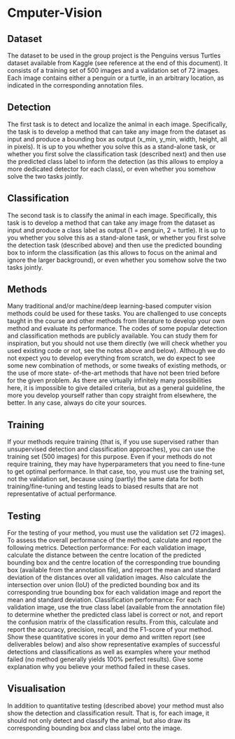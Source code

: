 # Cmputer-Vision
## Dataset
The dataset to be used in the group project is the Penguins versus Turtles dataset available
from Kaggle (see reference at the end of this document). It consists of a training set of 500
images and a validation set of 72 images. Each image contains either a penguin or a turtle, in
an arbitrary location, as indicated in the corresponding annotation files.
## Detection
The first task is to detect and localize the animal in each image. Specifically, the task is to
develop a method that can take any image from the dataset as input and produce a bounding
box as output (x_min, y_min, width, height, all in pixels).
It is up to you whether you solve this as a stand-alone task, or whether you first solve the
classification task (described next) and then use the predicted class label to inform the
detection (as this allows to employ a more dedicated detector for each class), or even whether
you somehow solve the two tasks jointly.
## Classification
The second task is to classify the animal in each image. Specifically, this task is to develop a
method that can take any image from the dataset as input and produce a class label as output
(1 = penguin, 2 = turtle).
It is up to you whether you solve this as a stand-alone task, or whether you first solve the
detection task (described above) and then use the predicted bounding box to inform the
classification (as this allows to focus on the animal and ignore the larger background), or even
whether you somehow solve the two tasks jointly.
## Methods
Many traditional and/or machine/deep learning-based computer vision methods could be
used for these tasks. You are challenged to use concepts taught in the course and other
methods from literature to develop your own method and evaluate its performance.
The codes of some popular detection and classification methods are publicly available. You
can study them for inspiration, but you should not use them directly (we will check whether
you used existing code or not, see the notes above and below).
Although we do not expect you to develop everything from scratch, we do expect to see some
new combination of methods, or some tweaks of existing methods, or the use of more state-
of-the-art methods that have not been tried before for the given problem.
As there are virtually infinitely many possibilities here, it is impossible to give detailed criteria,
but as a general guideline, the more you develop yourself rather than copy straight from
elsewhere, the better. In any case, always do cite your sources.
## Training
If your methods require training (that is, if you use supervised rather than unsupervised
detection and classification approaches), you can use the training set (500 images) for this
purpose. Even if your methods do not require training, they may have hyperparameters that
you need to fine-tune to get optimal performance. In that case, too, you must use the training
set, not the validation set, because using (partly) the same data for both training/fine-tuning
and testing leads to biased results that are not representative of actual performance.
## Testing
For the testing of your method, you must use the validation set (72 images). To assess the
overall performance of the method, calculate and report the following metrics.
Detection performance: For each validation image, calculate the distance between the centre
location of the predicted bounding box and the centre location of the corresponding true
bounding box (available from the annotation file), and report the mean and standard deviation
of the distances over all validation images. Also calculate the intersection over union (IoU) of
the predicted bounding box and its corresponding true bounding box for each validation image
and report the mean and standard deviation.
Classification performance: For each validation image, use the true class label (available from
the annotation file) to determine whether the predicted class label is correct or not, and report
the confusion matrix of the classification results. From this, calculate and report the accuracy,
precision, recall, and the F1-score of your method.
Show these quantitative scores in your demo and written report (see deliverables below) and
also show representative examples of successful detections and classifications as well as
examples where your method failed (no method generally yields 100% perfect results). Give
some explanation why you believe your method failed in these cases.
## Visualisation
In addition to quantitative testing (described above) your method must also show the
detection and classification result. That is, for each image, it should not only detect and classify
the animal, but also draw its corresponding bounding box and class label onto the image.

